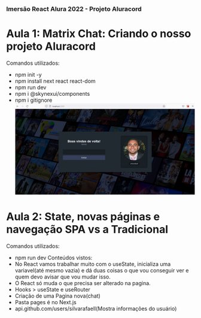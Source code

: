 ### Imersão React Alura 2022 - Projeto Aluracord
# Aula 1: Matrix Chat: Criando o nosso projeto Aluracord
Comandos utilizados: 
- npm init -y
- npm install next react react-dom
- npm run dev
- npm i @skynexui/components
- npm i gitignore
![Alt text](https://github.com/silvarafaell/Imersao_React_Aluracord/blob/main/images/Aula1.png?raw=true "Aula 1")

# Aula 2: State, novas páginas e navegação SPA vs a Tradicional
Comandos utilizados:
- npm run dev
Conteúdos vistos:
- No React vamos trabalhar muito com o useState, inicializa uma variavel(até mesmo vazia) e dá duas coisas o que vou conseguir ver e quem devo avisar que vou mudar isso.
- O React só muda o que precisa ser alterado na pagina.
- Hooks > useState e useRouter
- Criação de uma Pagina nova(chat)
- Pasta pages é no Next.js 
- api.github.com/users/silvarafaell(Mostra informações do usuário)

